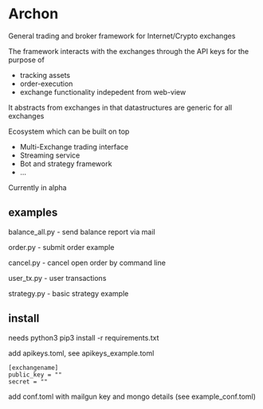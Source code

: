 # Archon

General trading and broker framework for Internet/Crypto exchanges

The framework interacts with the exchanges through the API keys for the purpose of 

* tracking assets
* order-execution
* exchange functionality indepedent from web-view 

It abstracts from exchanges in that datastructures are generic for all exchanges

Ecosystem which can be built on top

* Multi-Exchange trading interface
* Streaming service
* Bot and strategy framework
* ...

Currently in alpha

## examples

balance_all.py - send balance report via mail 

order.py - submit order example

cancel.py - cancel open order by command line

user_tx.py - user transactions

strategy.py - basic strategy example

## install 

needs python3 
pip3 install -r requirements.txt

add apikeys.toml, see apikeys_example.toml

```
[exchangename]
public_key = ""
secret = ""
```

add conf.toml with mailgun key and mongo details (see example_conf.toml)


